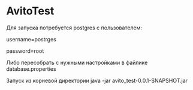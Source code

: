 # AvitoTest
Для запуска потребуется postgres с пользователем:

username=postrges

password=root

Либо пересобрать с нужными настройками в файлике database.properties

Запуск из корневой директории java -jar avito_test-0.0.1-SNAPSHOT.jar
